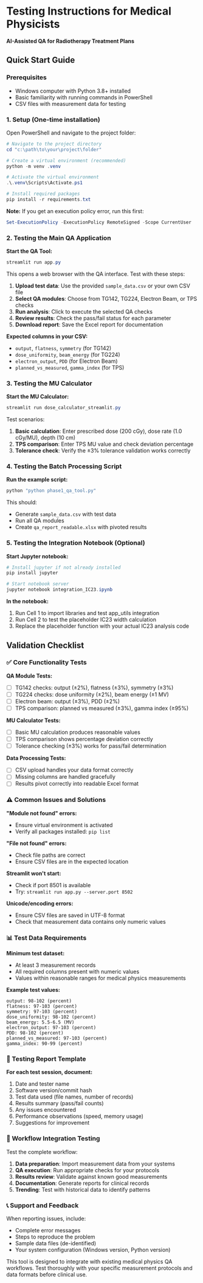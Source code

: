 # Testing Instructions for Medical Physicists
**AI-Assisted QA for Radiotherapy Treatment Plans**

## Quick Start Guide

### Prerequisites
- Windows computer with Python 3.8+ installed
- Basic familiarity with running commands in PowerShell
- CSV files with measurement data for testing

### 1. Setup (One-time installation)

Open PowerShell and navigate to the project folder:

```powershell
# Navigate to the project directory
cd "c:\path\to\your\project\folder"

# Create a virtual environment (recommended)
python -m venv .venv

# Activate the virtual environment
.\.venv\Scripts\Activate.ps1

# Install required packages
pip install -r requirements.txt
```

**Note:** If you get an execution policy error, run this first:
```powershell
Set-ExecutionPolicy -ExecutionPolicy RemoteSigned -Scope CurrentUser
```

### 2. Testing the Main QA Application

**Start the QA Tool:**
```powershell
streamlit run app.py
```

This opens a web browser with the QA interface. Test with these steps:

1. **Upload test data**: Use the provided `sample_data.csv` or your own CSV file
2. **Select QA modules**: Choose from TG142, TG224, Electron Beam, or TPS checks
3. **Run analysis**: Click to execute the selected QA checks
4. **Review results**: Check the pass/fail status for each parameter
5. **Download report**: Save the Excel report for documentation

**Expected columns in your CSV:**
- `output`, `flatness`, `symmetry` (for TG142)
- `dose_uniformity`, `beam_energy` (for TG224)
- `electron_output`, `PDD` (for Electron Beam)
- `planned_vs_measured`, `gamma_index` (for TPS)

### 3. Testing the MU Calculator

**Start the MU Calculator:**
```powershell
streamlit run dose_calculator_streamlit.py
```

Test scenarios:
1. **Basic calculation**: Enter prescribed dose (200 cGy), dose rate (1.0 cGy/MU), depth (10 cm)
2. **TPS comparison**: Enter TPS MU value and check deviation percentage
3. **Tolerance check**: Verify the ±3% tolerance validation works correctly

### 4. Testing the Batch Processing Script

**Run the example script:**
```powershell
python "python phase1_qa_tool.py"
```

This should:
- Generate `sample_data.csv` with test data
- Run all QA modules
- Create `qa_report_readable.xlsx` with pivoted results

### 5. Testing the Integration Notebook (Optional)

**Start Jupyter notebook:**
```powershell
# Install jupyter if not already installed
pip install jupyter

# Start notebook server
jupyter notebook integration_IC23.ipynb
```

**In the notebook:**
1. Run Cell 1 to import libraries and test app_utils integration
2. Run Cell 2 to test the placeholder IC23 width calculation
3. Replace the placeholder function with your actual IC23 analysis code

## Validation Checklist

### ✅ Core Functionality Tests

**QA Module Tests:**
- [ ] TG142 checks: output (±2%), flatness (±3%), symmetry (±3%)
- [ ] TG224 checks: dose uniformity (±2%), beam energy (±1 MV)
- [ ] Electron beam: output (±3%), PDD (±2%)
- [ ] TPS comparison: planned vs measured (±3%), gamma index (≥95%)

**MU Calculator Tests:**
- [ ] Basic MU calculation produces reasonable values
- [ ] TPS comparison shows percentage deviation correctly
- [ ] Tolerance checking (±3%) works for pass/fail determination

**Data Processing Tests:**
- [ ] CSV upload handles your data format correctly
- [ ] Missing columns are handled gracefully
- [ ] Results pivot correctly into readable Excel format

### ⚠️ Common Issues and Solutions

**"Module not found" errors:**
- Ensure virtual environment is activated
- Verify all packages installed: `pip list`

**"File not found" errors:**
- Check file paths are correct
- Ensure CSV files are in the expected location

**Streamlit won't start:**
- Check if port 8501 is available
- Try: `streamlit run app.py --server.port 8502`

**Unicode/encoding errors:**
- Ensure CSV files are saved in UTF-8 format
- Check that measurement data contains only numeric values

### 📊 Test Data Requirements

**Minimum test dataset:**
- At least 3 measurement records
- All required columns present with numeric values
- Values within reasonable ranges for medical physics measurements

**Example test values:**
```
output: 98-102 (percent)
flatness: 97-103 (percent)  
symmetry: 97-103 (percent)
dose_uniformity: 98-102 (percent)
beam_energy: 5.5-6.5 (MV)
electron_output: 97-103 (percent)
PDD: 98-102 (percent)
planned_vs_measured: 97-103 (percent)
gamma_index: 90-99 (percent)
```

### 📝 Testing Report Template

**For each test session, document:**
1. Date and tester name
2. Software version/commit hash
3. Test data used (file names, number of records)
4. Results summary (pass/fail counts)
5. Any issues encountered
6. Performance observations (speed, memory usage)
7. Suggestions for improvement

### 🔄 Workflow Integration Testing

Test the complete workflow:
1. **Data preparation**: Import measurement data from your systems
2. **QA execution**: Run appropriate checks for your protocols
3. **Results review**: Validate against known good measurements
4. **Documentation**: Generate reports for clinical records
5. **Trending**: Test with historical data to identify patterns

### 📞 Support and Feedback

When reporting issues, include:
- Complete error messages
- Steps to reproduce the problem
- Sample data files (de-identified)
- Your system configuration (Windows version, Python version)

This tool is designed to integrate with existing medical physics QA workflows. Test thoroughly with your specific measurement protocols and data formats before clinical use.